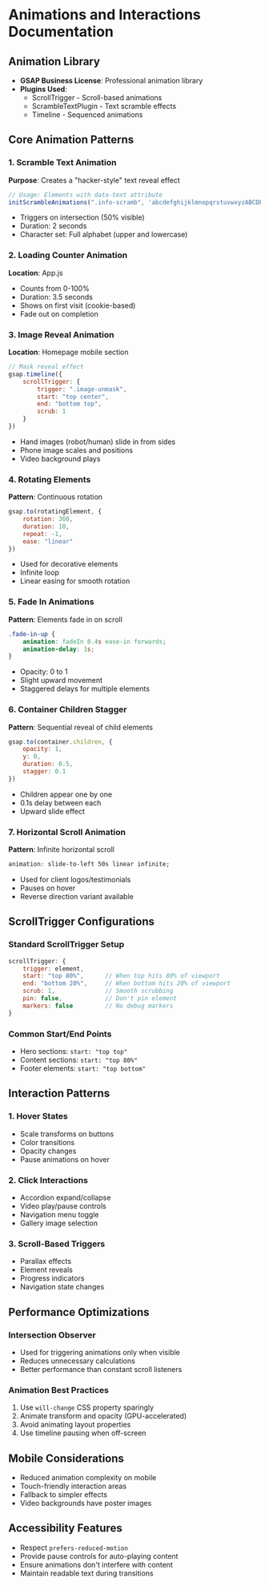 # Animations and Interactions Documentation

## Animation Library
- **GSAP Business License**: Professional animation library
- **Plugins Used**:
  - ScrollTrigger - Scroll-based animations
  - ScrambleTextPlugin - Text scramble effects
  - Timeline - Sequenced animations

## Core Animation Patterns

### 1. Scramble Text Animation
**Purpose**: Creates a "hacker-style" text reveal effect
```javascript
// Usage: Elements with data-text attribute
initScrambleAnimations(".info-scramb", 'abcdefghijklmnopqrstuvwxyzABCDEFGHIJKLMNOPQRSTUVWXYZ', "data-text");
```
- Triggers on intersection (50% visible)
- Duration: 2 seconds
- Character set: Full alphabet (upper and lowercase)

### 2. Loading Counter Animation
**Location**: App.js
- Counts from 0-100%
- Duration: 3.5 seconds
- Shows on first visit (cookie-based)
- Fade out on completion

### 3. Image Reveal Animation
**Location**: Homepage mobile section
```javascript
// Mask reveal effect
gsap.timeline({
    scrollTrigger: {
        trigger: ".image-unmask",
        start: "top center",
        end: "bottom top",
        scrub: 1
    }
})
```
- Hand images (robot/human) slide in from sides
- Phone image scales and positions
- Video background plays

### 4. Rotating Elements
**Pattern**: Continuous rotation
```javascript
gsap.to(rotatingElement, {
    rotation: 360,
    duration: 10,
    repeat: -1,
    ease: "linear"
})
```
- Used for decorative elements
- Infinite loop
- Linear easing for smooth rotation

### 5. Fade In Animations
**Pattern**: Elements fade in on scroll
```css
.fade-in-up {
    animation: fadeIn 0.4s ease-in forwards;
    animation-delay: 1s;
}
```
- Opacity: 0 to 1
- Slight upward movement
- Staggered delays for multiple elements

### 6. Container Children Stagger
**Pattern**: Sequential reveal of child elements
```javascript
gsap.to(container.children, {
    opacity: 1,
    y: 0,
    duration: 0.5,
    stagger: 0.1
})
```
- Children appear one by one
- 0.1s delay between each
- Upward slide effect

### 7. Horizontal Scroll Animation
**Pattern**: Infinite horizontal scroll
```css
animation: slide-to-left 50s linear infinite;
```
- Used for client logos/testimonials
- Pauses on hover
- Reverse direction variant available

## ScrollTrigger Configurations

### Standard ScrollTrigger Setup
```javascript
scrollTrigger: {
    trigger: element,
    start: "top 80%",      // When top hits 80% of viewport
    end: "bottom 20%",     // When bottom hits 20% of viewport
    scrub: 1,              // Smooth scrubbing
    pin: false,            // Don't pin element
    markers: false         // No debug markers
}
```

### Common Start/End Points
- Hero sections: `start: "top top"`
- Content sections: `start: "top 80%"`
- Footer elements: `start: "top bottom"`

## Interaction Patterns

### 1. Hover States
- Scale transforms on buttons
- Color transitions
- Opacity changes
- Pause animations on hover

### 2. Click Interactions
- Accordion expand/collapse
- Video play/pause controls
- Navigation menu toggle
- Gallery image selection

### 3. Scroll-Based Triggers
- Parallax effects
- Element reveals
- Progress indicators
- Navigation state changes

## Performance Optimizations

### Intersection Observer
- Used for triggering animations only when visible
- Reduces unnecessary calculations
- Better performance than constant scroll listeners

### Animation Best Practices
1. Use `will-change` CSS property sparingly
2. Animate transform and opacity (GPU-accelerated)
3. Avoid animating layout properties
4. Use timeline pausing when off-screen

## Mobile Considerations
- Reduced animation complexity on mobile
- Touch-friendly interaction areas
- Fallback to simpler effects
- Video backgrounds have poster images

## Accessibility Features
- Respect `prefers-reduced-motion`
- Provide pause controls for auto-playing content
- Ensure animations don't interfere with content
- Maintain readable text during transitions